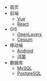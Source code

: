 * 首页
* 前端
  * [Vue](/frontend/vue/)
  * [React](/frontend/react/)
* GIS
  * [OpenLayers](/gis/openlayers/)
  * [Cesium](/gis/cesium/)
* 移动端
  * [Android](/mobile/android/)
  * [鸿蒙](/mobile/homeny/)
* 数据库
  * [MySQL](/database/mysql/)
  * [PostgreSQL](/database/postgresql/)
